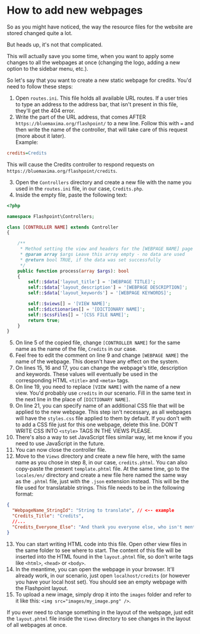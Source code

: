 # How to add new webpages

So as you might have noticed, the way the resource files for the website are stored changed quite a lot.

But heads up, it's not that complicated.

This will actually save you some time, when you want to apply some changes to all the webpages at once (changing the 
logo, adding a new option to the sidebar menu, etc.).

So let's say that you want to create a new static webpage for credits. You'd need to follow these steps:

1. Open `routes.ini`. This file holds all available URL routes. If a user tries to type an address to the address bar,
that isn't present in this file, they'll get the 404 error.
2. Write the part of the URL address, that comes AFTER `https://bluemaxima.org/flashpoint/` to a new line.
Follow this with `=` and then write the name of the controller, that will take care of this request (more about it 
later).  
Example:
```ini
credits=Credits
```
This will cause the Credits controller to respond requests on `https://bluemaxima.org/flashpoint/credits`.

3. Open the `Controllers` directory and create a new file with the name you used in the `routes.ini` file, in our case,
`Credits.php`.
4. Inside the empty file, paste the following text:

```php
<?php

namespace Flashpoint\Controllers;

class [CONTROLLER NAME] extends Controller
{

    /**
     * Method setting the view and headers for the [WEBPAGE NAME] page
     * @param array $args Leave this array empty - no data are used
     * @return bool TRUE, if the data was set successfully
     */
    public function process(array $args): bool
    {
        self::$data['layout_title'] = '[WEBPAGE TITLE]';
        self::$data['layout_description'] = '[WEBPAGE DESCRIPTION]';
        self::$data['layout_keywords'] = '[WEBPAGE KEYWORDS]';

        self::$views[] = '[VIEW NAME]';
        self::$dictionaries[] = '[DICTIONARY NAME]';
        self::$cssFiles[] = '[CSS FILE NAME]';
        return true;
    }
}
```
5. On line 5 of the copied file, change `[CONTROLLER NAME]` for the same name as the name of the file, `Credits` in our
case.
6. Feel free to edit the comment on line 9 and change `[WEBPAGE NAME]` the name of the webpage. This doesn't have any
effect on the system.
7. On lines 15, 16 and 17, you can change the webpage's title, description and keywords. These values will eventually be
used in the corresponding HTML `<title>` and `<meta>` tags.
8. On line 19, you need to replace `[VIEW NAME]` with the name of a new view. You'd probably use `credits` in our
scenario. Fill in the same text in the next line in the place of `[DICTIONARY NAME]`.
9. On line 21, you can specify name of an additional CSS file that will be applied to the new webpage. This step isn't
necessary, as all webpages will have the `styles.css` file applied to them by default. If you don't with to add a CSS
file just for this one webpage, delete this line. DON'T WRITE CSS INTO `<style>` TAGS IN THE VIEWS PLEASE.
10. There's also a way to set JavaScript files similar way, let me know if you need to use JavaScript in the future.
11. You can now close the controller file.
12. Move to the `Views` directory and create a new file here, with the same name as you chose in step 8, in our case,
`credits.phtml`. You can also copy-paste the present `template.phtml` file. At the same time, go to the `locales/en/`
directory and create a new file here named the same way as the `.phtml` file, just with the `.json` extension instead.
This will be the file used for translatable strings. This file needs to be in the following format:
```json
{
  "WebpageName_StringId": "String to translate", // <-- example
  "Credits_Title": "Credits",
  //...
  "Credits_Everyone_Else": "And thank you everyone else, who isn't mentioned on this webpage."
}
```
13. You can start writing HTML code into this file. Open other view files in the same folder to see where to start. The
content of this file will be inserted into the HTML found in the `layout.phtml` file, so don't write tags like `<html>`,
`<head>` or `<body>`.
14. In the meantime, you can open the webpage in your browser. It'll already work, in our scenario, just open
`localhost/credits` (or however you have your local host set). You should see an empty webpage with the Flashpoint
layout.
15. To upload a new image, simply drop it into the `images` folder and refer to it like this:
`<img src="images/my_image.png" />`.

If you ever need to change something in the layout of the webpage, just edit the `layout.phtml` file inside the `Views`
directory to see changes in the layout of all webpages at once.
